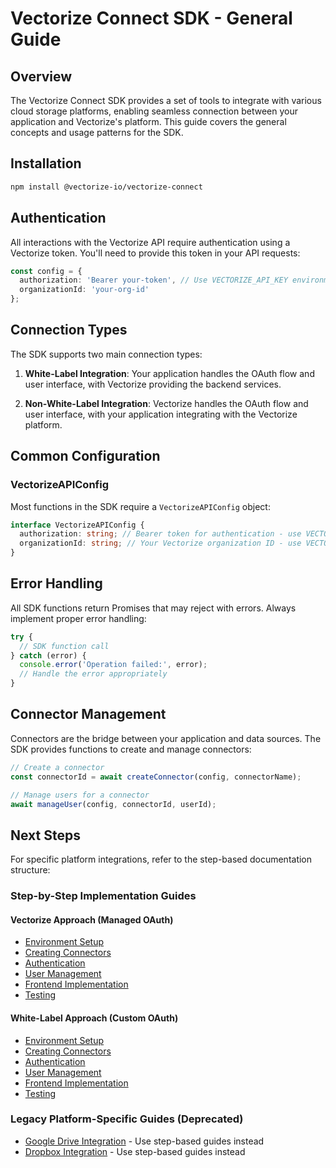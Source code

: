 # Vectorize Connect SDK - General Guide

## Overview

The Vectorize Connect SDK provides a set of tools to integrate with various cloud storage platforms, enabling seamless connection between your application and Vectorize's platform. This guide covers the general concepts and usage patterns for the SDK.

## Installation

```bash
npm install @vectorize-io/vectorize-connect
```

## Authentication

All interactions with the Vectorize API require authentication using a Vectorize token. You'll need to provide this token in your API requests:

```typescript
const config = {
  authorization: 'Bearer your-token', // Use VECTORIZE_API_KEY environment variable
  organizationId: 'your-org-id'
};
```

## Connection Types

The SDK supports two main connection types:

1. **White-Label Integration**: Your application handles the OAuth flow and user interface, with Vectorize providing the backend services.

2. **Non-White-Label Integration**: Vectorize handles the OAuth flow and user interface, with your application integrating with the Vectorize platform.

## Common Configuration

### VectorizeAPIConfig

Most functions in the SDK require a `VectorizeAPIConfig` object:

```typescript
interface VectorizeAPIConfig {
  authorization: string; // Bearer token for authentication - use VECTORIZE_API_KEY env var
  organizationId: string; // Your Vectorize organization ID - use VECTORIZE_ORGANIZATION_ID env var
}
```

## Error Handling

All SDK functions return Promises that may reject with errors. Always implement proper error handling:

```typescript
try {
  // SDK function call
} catch (error) {
  console.error('Operation failed:', error);
  // Handle the error appropriately
}
```

## Connector Management

Connectors are the bridge between your application and data sources. The SDK provides functions to create and manage connectors:

```typescript
// Create a connector
const connectorId = await createConnector(config, connectorName);

// Manage users for a connector
await manageUser(config, connectorId, userId);
```

## Next Steps

For specific platform integrations, refer to the step-based documentation structure:

### Step-by-Step Implementation Guides

#### Vectorize Approach (Managed OAuth)
- [Environment Setup](./environment-setup/vectorize/README.md)
- [Creating Connectors](./creating-connectors/vectorize/README.md)
- [Authentication](./authentication/vectorize/README.md)
- [User Management](./user-management/vectorize/README.md)
- [Frontend Implementation](./frontend-implementation/vectorize/README.md)
- [Testing](./testing/vectorize/README.md)

#### White-Label Approach (Custom OAuth)
- [Environment Setup](./environment-setup/white-label/README.md)
- [Creating Connectors](./creating-connectors/white-label/README.md)
- [Authentication](./authentication/white-label/README.md)
- [User Management](./user-management/white-label/README.md)
- [Frontend Implementation](./frontend-implementation/white-label/README.md)
- [Testing](./testing/white-label/README.md)

### Legacy Platform-Specific Guides (Deprecated)
- [Google Drive Integration](./legacy-docs/google-drive/) - Use step-based guides instead
- [Dropbox Integration](./legacy-docs/dropbox/) - Use step-based guides instead
